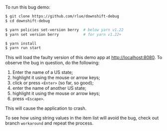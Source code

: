 To run this bug demo:

```sh
$ git clone https://github.com/rlue/downshift-debug
$ cd downshift-debug

$ yarn policies set-version berry  # below yarn v1.22
$ yarn set version berry           # for yarn v1.22+

$ yarn install
$ yarn run start
```

This will load the faulty version of this demo app at <http://localhost:8080>.
To observe the bug in question, do the following:

1. Enter the name of a US state;
2. highlight it using the mouse or arrow keys;
3. click or press `<Enter>` (so far, so good);
4. enter the name of another US state;
5. highlight it using the mouse or arrow keys;
6. press `<Escape>`.

This will cause the application to crash.

To see how using string values in the item list will avoid the bug,
check out branch `workaround` and repeat the process.
